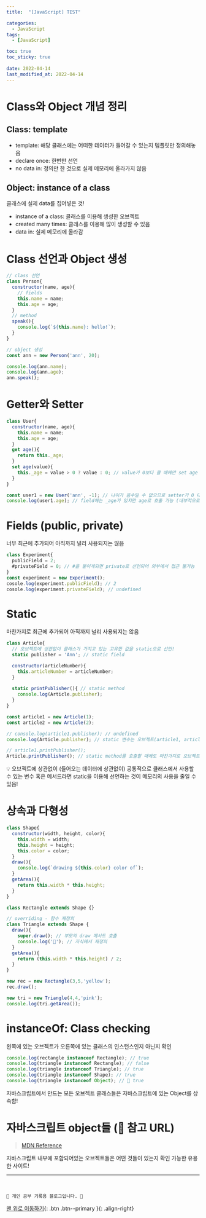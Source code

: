 ```yaml
---
title:  "[JavaScript] TEST"

categories:
  - JavaScript
tags:
  - [JavaScript]

toc: true
toc_sticky: true
 
date: 2022-04-14
last_modified_at: 2022-04-14
---
```

# Class와 Object 개념 정리
## Class: template
- template: 해당 클래스에는 어떠한 데이터가 들어갈 수 있는지 템플릿만 정의해놓음
- declare once: 한번만 선언
- no data in: 정의만 한 것으로 실제 메모리에 올라가지 않음

## Object: instance of a class
클래스에 실제 data를 집어넣은 것!
- instance of a class: 클래스를 이용해 생성한 오브젝트
- created many times: 클래스를 이용해 많이 생성할 수 있음
- data in: 실제 메모리에 올라감

# Class 선언과 Object 생성
```js
// class 선언
class Person{
  constructor(name, age){
    // fields
    this.name = name;
    this.age = age;
  }
  // method
  speak(){
    console.log(`${this.name}: hello!`);
  }
}

// object 생성
const ann = new Person('ann', 20);

console.log(ann.name);
console.log(ann.age);
ann.speak();
```

# Getter와 Setter
```js
class User{
  constructor(name, age){
    this.name = name;
    this.age = age;
  }
  get age(){
    return this._age;
  }
  set age(value){
    this._age = value > 0 ? value : 0; // value가 0보다 클 때에만 set age
  }
}

const user1 = new User('ann', -1); // 나이가 음수일 수 없으므로 setter가 0 대입
console.log(user1.age); // field에는 _age가 있지만 age로 호출 가능 (내부적으로 getter와 setter를 이용하기 때문)
```

# Fields (public, private)
너무 최근에 추가되어 아직까지 널리 사용되지는 않음
```js
class Experiment{
  publicField = 2;
  #privateField = 0; // #을 붙이게되면 private로 선언되어 외부에서 접근 불가능
}
const experiment = new Experiment();
cosole.log(experiment.publicField); // 2
cosole.log(experiment.privateField); // undefined
```

# Static
마찬가지로 최근에 추가되어 아직까지 널리 사용되지는 않음
```js
class Article{
  // 오브젝트에 상관없이 클래스가 가지고 있는 고유한 값을 static으로 선언!
  static publisher = 'Ann'; // static field

  constructor(articleNumber){
    this.articleNumber = articleNumber;
  }
  
  static printPublisher(){ // static method
    console.log(Article.publisher);
  }
}

const article1 = new Article(1);
const article2 = new Article(2);

// console.log(article1.publisher); // undefined
console.log(Article.publisher); // static 변수는 오브젝트(article1, article2)마다 할당되는 것이 아니라 Article이라는 클래스 자체에 할당된 것!

// article1.printPublisher();
Article.printPublisher(); // static method를 호출할 때에도 마찬가지로 오브젝트가 아닌 클래스로부터 호출
```
💡 오브젝트에 상관없이 (들어오는 데이터에 상관없이) 공통적으로 클래스에서 사용할 수 있는 변수 혹은 메서드라면 static을 이용해 선언하는 것이 메모리의 사용을 줄일 수 있음!

# 상속과 다형성
```js
class Shape{
  constructor(width, height, color){
    this.width = width;
    this.height = height;
    this.color = color;
  }
  draw(){
    console.log(`drawing ${this.color} color of`);
  }
  getArea(){
    return this.width * this.height;
  }
}

class Rectangle extends Shape {} 

// overriding - 함수 재정의
class Triangle extends Shape {
  draw(){
    super.draw(); // 부모의 draw 메서드 호출
    console.log('🔺'); // 자식에서 재정의
  }
  getArea(){
    return (this.width * this.height) / 2;
  }
}

new rec = new Rectangle(3,5,'yellow');
rec.draw();

new tri = new Triangle(4,4,'pink');
console.log(tri.getArea());
```

# instanceOf: Class checking
왼쪽에 있는 오브젝트가 오른쪽에 있는 클래스의 인스턴스인지 아닌지 확인
```js
console.log(rectangle instanceof Rectangle); // true
console.log(triangle instanceof Rectangle); // false
console.log(triangle instanceof Triangle); // true
console.log(triangle instanceof Shape); // true
console.log(triangle instanceof Object); // 🌟 true
```
자바스크립트에서 만드는 모든 오브젝트 클래스들은 자바스크립트에 있는 Object를 상속함!

# 자바스크립트 object들 (🌟 참고 URL)
> [MDN Reference](https://developer.mozilla.org/en-US/docs/Web/JavaScript/Reference)

자바스크립트 내부에 포함되어있는 오브젝트들은 어떤 것들이 있는지 확인 가능한 유용한 사이트!

***
<br>

    💛 개인 공부 기록용 블로그입니다. 👻

[맨 위로 이동하기](#){: .btn .btn--primary }{: .align-right}